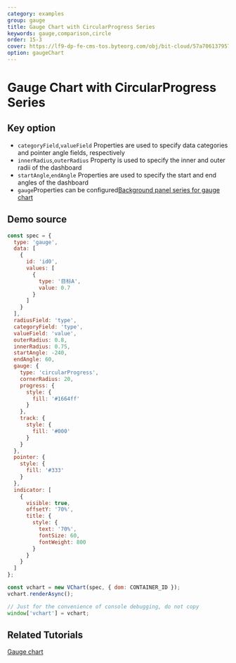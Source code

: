 ```yaml
---
category: examples
group: gauge
title: Gauge Chart with CircularProgress Series
keywords: gauge,comparison,circle
order: 15-3
cover: https://lf9-dp-fe-cms-tos.byteorg.com/obj/bit-cloud/57a706137957fce7388f3ab0b.png
option: gaugeChart
---
```


# Gauge Chart with CircularProgress Series

## Key option

- `categoryField`,`valueField` Properties are used to specify data categories and pointer angle fields, respectively
- `innerRadius`,`outerRadius` Property is used to specify the inner and outer radii of the dashboard
- `startAngle`,`endAngle` Properties are used to specify the start and end angles of the dashboard
- `gauge`Properties can be configured[Background panel series for gauge chart](../../option/gaugeChart#gauge)

## Demo source

```javascript livedemo
const spec = {
  type: 'gauge',
  data: [
    {
      id: 'id0',
      values: [
        {
          type: '目标A',
          value: 0.7
        }
      ]
    }
  ],
  radiusField: 'type',
  categoryField: 'type',
  valueField: 'value',
  outerRadius: 0.8,
  innerRadius: 0.75,
  startAngle: -240,
  endAngle: 60,
  gauge: {
    type: 'circularProgress',
    cornerRadius: 20,
    progress: {
      style: {
        fill: '#1664ff'
      }
    },
    track: {
      style: {
        fill: '#000'
      }
    }
  },
  pointer: {
    style: {
      fill: '#333'
    }
  },
  indicator: [
    {
      visible: true,
      offsetY: '70%',
      title: {
        style: {
          text: '70%',
          fontSize: 60,
          fontWeight: 800
        }
      }
    }
  ]
};

const vchart = new VChart(spec, { dom: CONTAINER_ID });
vchart.renderAsync();

// Just for the convenience of console debugging, do not copy
window['vchart'] = vchart;
```

## Related Tutorials

[Gauge chart](link)
